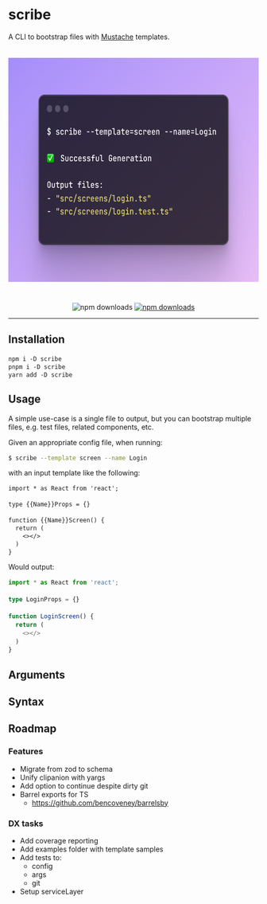# scribe

A CLI to bootstrap files with [Mustache](https://github.com/mustache/mustache.github.com) templates.

<div align='center'>
  <img src="docs/usage.png" alt="scribe usage example" style='margin-bottom: 25px; margin-top: 20px; height: 450px;'>
</div>

<p align="center">


[//]: # (URL for usage example above)
[//]: # (https://ray.so/#code=JCBzY3JpYmUgLS10ZW1wbGF0ZT1zY3JlZW4gLS1uYW1lPUxvZ2luCgrinIUgU3VjY2Vzc2Z1bCBHZW5lcmF0aW9uCgpPdXRwdXQgZmlsZXM6IAotICJzcmMvc2NyZWVucy9sb2dpbi50cyIKLSAic3JjL3NjcmVlbnMvbG9naW4udGVzdC50cyIK&language=shell)

  <img src="https://github.com/kieran-osgood/scribe/actions/workflows/main.yml/badge.svg?branch=main" alt="npm downloads" height="20">

  <a href="https://www.npmjs.com/package/@kieran-osgood/scribe">
    <img src="https://img.shields.io/npm/dm/@kieran-osgood/scribe.svg" alt="npm downloads" height="20">
  </a>
</p>


[//]: # (Look into why this doesnt work)

[//]: # ([![npm version]&#40;https://badge.fury.io/js/@kieran-osgood/scribe.svg&#41;]&#40;//npmjs.com/package/kieran-osgood/scribe&#41;)

[//]: # (<a href="https://bundlephobia.com/package/@kieran-osgood/scribe@latest" target="\_parent">)

[//]: # (<img alt="" src="https://badgen.net/bundlephobia/minzip/@kieran-osgood/scribe" />)

[//]: # (</a>)

---

## Installation

```shell
npm i -D scribe
pnpm i -D scribe
yarn add -D scribe
```
## Usage

A simple use-case is a single file to output, but you can bootstrap multiple files, e.g. test files, related components,
etc.

Given an appropriate config file, when running:

```sh
$ scribe --template screen --name Login
```

with an input template like the following:

```scribe
import * as React from 'react';

type {{Name}}Props = {}

function {{Name}}Screen() {
  return (
    <></>
  )
}
```

Would output:

```ts
import * as React from 'react';

type LoginProps = {}

function LoginScreen() {
  return (
    <></>
  )
}
```

## Arguments

## Syntax

## Roadmap

### Features

- Migrate from zod to schema
- Unify clipanion with yargs
- Add option to continue despite dirty git
- Barrel exports for TS
    - https://github.com/bencoveney/barrelsby

### DX tasks

- Add coverage reporting
- Add examples folder with template samples
- Add tests to:
    - config
    - args
    - git
- Setup serviceLayer
